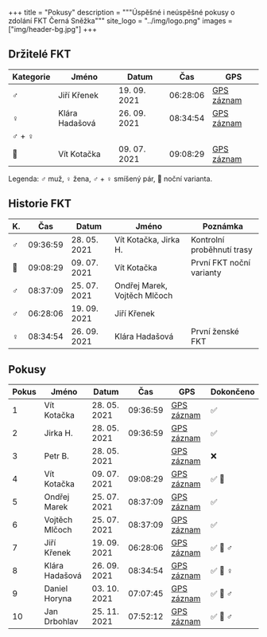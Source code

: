 +++
title = "Pokusy"
description = """Úspěšné i neúspěšné pokusy o zdolání FKT Černá Sněžka"""
site_logo = "../img/logo.png"
images = ["img/header-bg.jpg"]
+++

## Držitelé FKT

| Kategorie | Jméno                        | Datum        | Čas      | GPS                                                           |
|-----------|------------------------------|--------------|----------|---------------------------------------------------------------|
| ♂️         | Jiří Křenek                  | 19. 09. 2021 | 06:28:06 | [GPS záznam](//www.strava.com/activities/5986147030)          |
| ♀️         | Klára Hadašová               | 26. 09. 2021 | 08:34:54 | [GPS záznam](//connect.garmin.com/modern/activity/7557836272) |
| ♂️  + ♀️    |                              |              |          |                                                               |
| 🌌        | Vít Kotačka                  | 09. 07. 2021 | 09:08:29 | [GPS záznam](//connect.garmin.com/modern/activity/7099008235) |

Legenda: ♂️  muž, ♀️  žena, ♂️  + ♀️ smíšený pár, 🌌 noční varianta.

## Historie FKT

| K. | Čas      | Datum        | Jméno                               | Poznámka                                          |
|----|----------|--------------|-------------------------------------|---------------------------------------------------|
| ♂️  | 09:36:59 | 28. 05. 2021 | Vít Kotačka, Jirka H.               | Kontrolní proběhnutí trasy                        |
| 🌌 | 09:08:29 | 09. 07. 2021 | Vít Kotačka                         | První FKT noční varianty                          |
| ♂️  | 08:37:09 | 25. 07. 2021 | Ondřej Marek, Vojtěch Mlčoch        |                                                   |
| ♂️  | 06:28:06 | 19. 09. 2021 | Jiří Křenek                         |                                                   |
| ♀️  | 08:34:54 | 26. 09. 2021 | Klára Hadašová                      | První ženské FKT                                  |

## Pokusy

| Pokus | Jméno              | Datum        | Čas      | GPS                                                           | Dokončeno     | 
|-------|--------------------|--------------|----------|---------------------------------------------------------------|---------------|
|     1 | Vít Kotačka        | 28. 05. 2021 | 09:36:59 | [GPS záznam](//connect.garmin.com/modern/activity/6857600703) | ✅            |
|     2 | Jirka H.           | 28. 05. 2021 | 09:36:59 | [GPS záznam](//connect.garmin.com/modern/activity/6857600703) | ✅            |
|     3 | Petr B.            | 28. 05. 2021 |          | [GPS záznam](//www.strava.com/activities/5372534529)          | ❌            |
|     4 | Vít Kotačka        | 09. 07. 2021 | 09:08:29 | [GPS záznam](//connect.garmin.com/modern/activity/7099008235) | ✅ 🌌         |
|     5 | Ondřej Marek       | 25. 07. 2021 | 08:37:09 | [GPS záznam](//sports-tracker.com/workout/ondejmarek/60fd568e8d65591692983948) | ✅ |
|     6 | Vojtěch Mlčoch     | 25. 07. 2021 | 08:37:09 | [GPS záznam](//sports-tracker.com/workout/ondejmarek/60fd568e8d65591692983948) | ✅ |
|     7 | Jiří Křenek        | 19. 09. 2021 | 06:28:06 | [GPS záznam](//www.strava.com/activities/5986147030)          | ✅ 🥇 ♂️       |
|     8 | Klára Hadašová     | 26. 09. 2021 | 08:34:54 | [GPS záznam](//connect.garmin.com/modern/activity/7557836272) | ✅ 🥇 ♀️       |
|     9 | Daniel Horyna      | 03. 10. 2021 | 07:07:45 | [GPS záznam](//www.strava.com/activities/6058928795)          | ✅ 🥈 ♂️       |
|    10 | Jan Drbohlav       | 25. 11. 2021 | 07:52:12 | [GPS záznam](//www.strava.com/activities/6306101654)          | ✅ 🥉 ♂️       |
